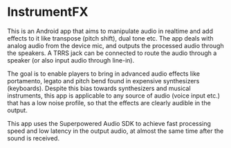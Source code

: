 # InstrumentFX

This is an Android app that aims to manipulate audio in realtime and add effects to it like transpose (pitch shift), dual tone etc. The app deals with analog audio from the device mic, and outputs the processed audio through the speakers. A TRRS jack can be connected to route the audio through a speaker (or also input audio through line-in).

The goal is to enable players to bring in advanced audio effects like portamento, legato and pitch bend found in expensive synthesizers (keyboards).
Despite this bias towards synthesizers and musical instruments, this app is applicable to any source of audio (voice input etc.) that has a low noise profile, so that the effects are clearly audible in the output.

This app uses the Superpowered Audio SDK to achieve fast processing speed and low latency in the output audio, at almost the same time after the sound is received.
